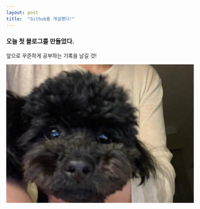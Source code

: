 ```yaml
---
layout: post
title:  "Github를 개설했다!"
---
```

### 오늘 첫 블로그를 만들었다.
앞으로 꾸준하게 공부하는 기록을 남길 것!

![캡처](../images/2022-02-09-first-post/캡처-16443429285951.PNG)
